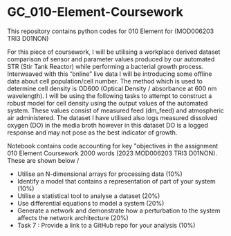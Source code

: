 # GC_010-Element-Coursework
This repository contains python codes for 010 Element for (MOD006203 TRI3 D01NON)

For this piece of coursework, I will be utilising a workplace derived dataset comparison of sensor and parameter values produced by our automated STR (Stir Tank Reactor) while performing a bacterial growth process. Interweaved with this “online” live data I will be introducing some offline data about cell population/cell number. The method which is used to determine cell density is OD600 (Optical Density / absorbance at 600 nm wavelength).
I will be using the following tasks to attempt to construct a robust model for cell density using the output values of the automated system. These values consist of measured feed (dm_feed) and atmospheric air administered. The dataset I have utilised also logs measured dissolved oxygen (DO) in the media broth however in this dataset DO is a logged response and may not pose as the best indicator of growth. 

Notebook contains code accounting for key "objectives in the assignment 010 Element Coursework 2000 words (2023 MOD006203 TRI3 D01NON). These are shown below \/

- Utilise an N-dimensional arrays for processing data (10%)
- Identify a model that contains a representation of part of your system (10%)
- Utilise a statistical tool to analyse a dataset (20%)
- Use differential equations to model a system (20%)
- Generate a network and demonstrate how a perturbation to the system affects the network architecture (20%)
- Task 7 : Provide a link to a GitHub repo for your analysis (10%)
